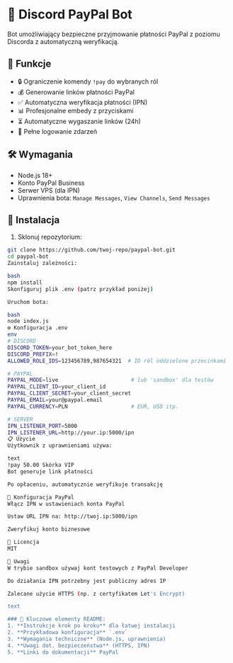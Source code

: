 # 🤖 Discord PayPal Bot

Bot umożliwiający bezpieczne przyjmowanie płatności PayPal z poziomu Discorda z automatyczną weryfikacją.

## 🌟 Funkcje
- 🔒 Ograniczenie komendy `!pay` do wybranych ról
- 💰 Generowanie linków płatności PayPal
- ✅ Automatyczna weryfikacja płatności (IPN)
- 📊 Profesjonalne embedy z przyciskami
- ⏳ Automatyczne wygaszanie linków (24h)
- 📝 Pełne logowanie zdarzeń

## 🛠 Wymagania
- Node.js 18+
- Konto PayPal Business
- Serwer VPS (dla IPN)
- Uprawnienia bota: `Manage Messages`, `View Channels`, `Send Messages`

## 🚀 Instalacja
1. Sklonuj repozytorium:
```bash
git clone https://github.com/twoj-repo/paypal-bot.git
cd paypal-bot
Zainstaluj zależności:

bash
npm install
Skonfiguruj plik .env (patrz przykład poniżej)

Uruchom bota:

bash
node index.js
⚙️ Konfiguracja .env
env
# DISCORD
DISCORD_TOKEN=your_bot_token_here
DISCORD_PREFIX=!
ALLOWED_ROLE_IDS=123456789,987654321  # ID ról oddzielone przecinkami

# PAYPAL
PAYPAL_MODE=live                       # lub 'sandbox' dla testów
PAYPAL_CLIENT_ID=your_client_id
PAYPAL_CLIENT_SECRET=your_client_secret
PAYPAL_EMAIL=your@paypal.email
PAYPAL_CURRENCY=PLN                    # EUR, USD itp.

# SERVER
IPN_LISTENER_PORT=5000
IPN_LISTENER_URL=http://your.ip:5000/ipn
📋 Użycie
Użytkownik z uprawnieniami używa:

text
!pay 50.00 Skórka VIP
Bot generuje link płatności

Po opłaceniu, automatycznie weryfikuje transakcję

🔧 Konfiguracja PayPal
Włącz IPN w ustawieniach konta PayPal

Ustaw URL IPN na: http://twoj.ip:5000/ipn

Zweryfikuj konto biznesowe

📜 Licencja
MIT

📌 Uwagi
W trybie sandbox używaj kont testowych z PayPal Developer

Do działania IPN potrzebny jest publiczny adres IP

Zalecane użycie HTTPS (np. z certyfikatem Let's Encrypt)

text

### 🎯 Kluczowe elementy README:
1. **Instrukcje krok po kroku** dla łatwej instalacji
2. **Przykładowa konfiguracja** `.env`
3. **Wymagania techniczne** (Node.js, uprawnienia)
4. **Uwagi dot. bezpieczeństwa** (HTTPS, IPN)
5. **Linki do dokumentacji** PayPal
